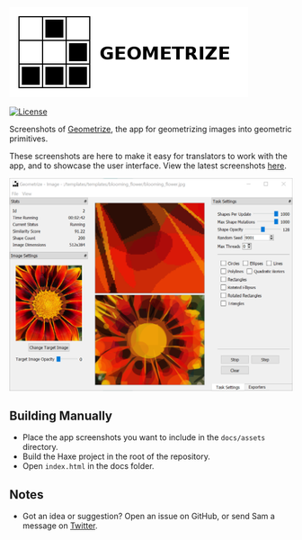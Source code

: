 [![Geometrize Logo](https://github.com/Tw1ddle/geometrize-screenshots/blob/master/screenshots/geometrize_screenshots_logo.png?raw=true "Geometrize logo")](http://www.geometrize.co.uk/)

[![License](http://img.shields.io/:license-mit-blue.svg?style=flat-square)](https://github.com/Tw1ddle/geometrize-screenshots/blob/master/LICENSE)

Screenshots of [Geometrize](http://www.geometrize.co.uk/), the app for geometrizing images into geometric primitives.

These screenshots are here to make it easy for translators to work with the app, and to showcase the user interface. View the latest screenshots [here](http://screenshots.geometrize.co.uk).

[![Geometrize Launch Window](https://github.com/Tw1ddle/geometrize-screenshots/blob/master/screenshots/geometrize_launch_window.png?raw=true "Geometrize Launch Window")](http://www.geometrize.co.uk/)

## Building Manually

 * Place the app screenshots you want to include in the ```docs/assets``` directory.
 * Build the Haxe project in the root of the repository.
 * Open ```index.html``` in the docs folder.

## Notes
 * Got an idea or suggestion? Open an issue on GitHub, or send Sam a message on [Twitter](https://twitter.com/Sam_Twidale).